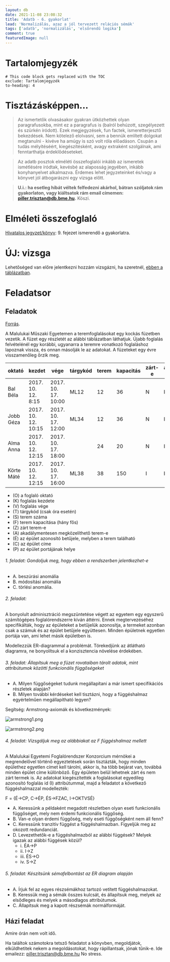 ```yaml
---
layout: db
date: 2021-11-08 23:08:32
title: 'Adatb - 6. gyakorlat'
lead: 'Normalizálás, azaz a jól tervezett relációs sémák'
tags: ['adatb', 'normalizálás', 'elsőrendű logika']
comment: true
featuredImage: null
---
```


# Tartalomjegyzék

```toc
# This code block gets replaced with the TOC
exclude: Tartalomjegyzék
to-heading: 4
```

# Tisztázásképpen...

> Az ismertetők olvasásakor gyakran ütközhettek olyan paragrafusokba, mint ez a paragrafus is (balról behúzott, szegélyezett és szürkén íródott). Ezek megjegyzések, fun factek, ismeretterjesztő bekezdések. Nem kötelező elolvasni, sem a bennük említett dolgokat megtanulni - kivéve ha amúgy is szó volt róla előadáson. Csupán a tudás mélyítéséért, kiegészítésként, avagy extraként szolgálnak, ami fenntarthatja érdeklődéseteket.

> Az adatb posztok elméléti összefoglalói inkább az ismeretek ismétlésére íródtak, kevésbé az alaposság jegyében, inkább konyhanyelvet alkalmazva. Érdemes lehet jegyzeteinket és/vagy a könyvet jól átbogarászni egy vizsga előtt.

> **U.i.: ha esetleg hibát véltek felfedezni akárhol, bátran szóljatok rám gyakorlaton, vagy kiáltsatok rám email címemen: [piller.trisztan@db.bme.hu](mailto:piller.trisztan@db.bme.hu).** Köszi.

# Elméleti összefoglaló

[Hivatalos jegyzet/könyv](https://db.bme.hu/~gajdos/Adatbazisok2019.pdf): 9. fejezet ismerendő a gyakorlatra.

# ÚJ: vizsga

Lehetőséged van előre jelentkezni hozzám vizsgázni, ha szeretnél, [ebben a táblázatban](https://triszt4n.xyz/vizsga/).

# Feladatsor

## Feladatok

[Forrás](https://www.db.bme.hu/adatbazisok/files/normalizalas.pdf).

A Malulukai Műszaki Egyetemen a teremfoglalásokat egy kockás füzetben vezetik. A füzet egy részletét az alábbi táblázatban láthatjuk. Újabb foglalás felvételénél egy korábbi, ugyanarra a teremre vonatkozó foglaláshoz lapoznak vissza, és onnan másolják le az adatokat. A füzeteket egy évre visszamenőleg őrzik meg.

| oktató     | kezdet              | vége                | tárgykód | terem | kapacitás | zárt-e | ak.mentes-e | épület | cím              | porta |
| ---------- | ------------------- | ------------------- | -------- | ----- | --------- | ------ | ----------- | ------ | ---------------- | ----- |
| Bal Béla   | 2017. 10. 12. 8:15  | 2017. 10. 17. 10:00 | ML12     | 12    | 36        | N      | I           | V2     | Duduhaha utca 5. | V2    |
| Jobb Géza  | 2017. 10. 12. 10:15 | 2017. 10. 17. 12:00 | ML34     | 12    | 36        | N      | I           | V2     | Duduhaha utca 5. | V2    |
| Alma Anna  | 2017. 10. 12. 12:15 | 2017. 10. 17. 18:00 |          | 24    | 20        | N      | I           | V2     | Duduhaha utca 5. | V2    |
| Körte Máté | 2017. 10. 12. 12:15 | 2017. 10. 17. 16:00 | ML38     | 38    | 150       | I      | I           | St     | Maluluka utca 3. | E     |

- (O) a foglaló oktató
- (K) foglalás kezdete
- (V) foglalás vége
- (T) tárgykód (csak óra esetén)
- (S) terem száma
- (F) terem kapacitása (hány fős)
- (Z) zárt terem-e
- (A) akadálymentesen megközelíthető terem-e
- (É) az épület azonosító betűjele, melyben a terem található
- (C) az épület címe
- (P) az épület portájának helye

###### 1. feladat: Gondoljuk meg, hogy ebben a rendszerben jelentkezhet-e

- A. beszúrási anomália
- B. módosítási anomália
- C. törlési anomália.

###### 2. feladat:

A bonyolult adminisztráció megszüntetése végett az egyetem egy egyszerű számítógépes foglalórendszerre kíván áttérni. Ennek megtervezéséhez specifikálták, hogy az épületeket a betűjelük azonosítja, a termeket azonban csak a számuk és az épület betűjele együttesen. Minden épületnek egyetlen portája van, ami lehet másik épületben is.

Modellezzük ER-diagrammal a problémát. Törekedjünk az átlátható diagramra, ne bonyolítsuk el a konzisztencia növelése érdekében.

###### 3. feladat: Állapítsuk meg a füzet rovataiban tárolt adatok, mint attribútumok közötti funkcionális függőségeket

- A. Milyen függőségeket tudunk megállapítani a már ismert specifikációs részletek alapján?
- B. Milyen további kérdéseket kell tisztázni, hogy a függéshalmaz egyértelműen megállapítható legyen?

Segítség: Armstrong-axiomák és következmények:

![armstrong1.png](/db/post6/armstrong1.png)

![armstrong2.png](/db/post6/armstrong2.png)

###### 4. feladat: Vizsgáljuk meg az alábbiakat az F függéshalmaz mellett

A Malulukai Egyetemi Foglalórendszer Konzorcium mérnökei a megrendelővel történő egyeztetések során tisztázták, hogy minden épülethez egyetlen címet kell tárolni, akkor is, ha több bejárat van, továbbá minden épület címe különböző. Egy épületen belül lehetnek zárt és nem zárt termek is. Az adatokat kiegészítették a foglalásokat egyedileg azonosító foglalás id (I) attribútummal, majd a feladatot a következő függéshalmazzal modellezték:

F = {É→CP, C→ÉP, ÉS→FZAC, I→OKTVSÉ}

- A. Keressünk a példaként megadott részletben olyan eseti funkcionális függőséget, mely nem érdemi funkcionális függőség.
- B. Van-e olyan érdemi függőség, mely eseti függőségként nem áll fenn?
- C. Keressünk tranzitív függést a függéshalmazban. Figyeljük meg az okozott redundanciát.
- D. Levezethetők-e a függéshalmazból az alábbi függések? Melyek igazak az alábbi függések közül?
  - i. ÉA→P
  - ii. I→Z
  - iii. ÉS→O
  - iv. S→Z

###### 5. feladat: Készítsünk sémafelbontást az ER diagram alapján

- A. Írjuk fel az egyes részsémákhoz tartozó vetített függéshalmazokat.
- B. Keressük meg a sémák összes kulcsát, és állapítsuk meg, melyek az elsődleges és melyek a másodlagos attribútumok.
- C. Állapítsuk meg a kapott részsémák normálformáját.

## Házi feladat

Amire órán nem volt idő.

Ha találtok számotokra tetsző feladatot a könyvben, megoldjátok, elküldhetitek nekem a megoldásotokat, hogy rápillantsak, jónak tűnik-e. Ide emailezz: [piller.trisztan@db.bme.hu](mailto:piller.trisztan@db.bme.hu) No stress.
